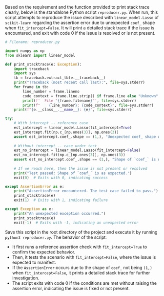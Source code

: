 Based on the requirement and the function provided to print stack trace clearly, below is the standalone Python script `reproducer.py`. When run, this script attempts to reproduce the issue described with `linear_model.Lasso` of `scikit-learn` regarding the assertion error due to unexpected `coef_` shape when `fit_intercept=False`. It will print a detailed stack trace if the issue is encountered, and exit with code 0 if the issue is resolved or is not present.

```python
# Filename: reproducer.py

import numpy as np
from sklearn import linear_model

def print_stacktrace(e: Exception):
    import traceback
    import sys
    tb = traceback.extract_tb(e.__traceback__)
    print("Traceback (most recent call last):", file=sys.stderr)
    for frame in tb:
        line_number = frame.lineno
        code_context = frame.line.strip() if frame.line else "Unknown"
        print(f'  File "{frame.filename}"', file=sys.stderr)
        print(f"    {line_number}: {code_context}", file=sys.stderr)
    print(f"{e.__class__.__name__}: {e}", file=sys.stderr)

try:
    # With intercept -- reference case
    est_intercept = linear_model.Lasso(fit_intercept=True)
    est_intercept.fit(np.c_[np.ones(3)], np.ones(3))
    assert est_intercept.coef_.shape == (1,), "Unexpected coef_ shape with intercept"
    
    # Without intercept -- case under test
    est_no_intercept = linear_model.Lasso(fit_intercept=False)
    est_no_intercept.fit(np.c_[np.ones(3)], np.ones(3))
    assert est_no_intercept.coef_.shape == (1,), "Shape of `coef_` is wrong when fit_intercept=False"
    
    # If we reach here, then the issue is not present or resolved
    print("Test passed: Shape of `coef_` is as expected.")
    exit(0)  # Exits with 0, indicating success

except AssertionError as e:
    print("AssertionError encountered. The test case failed to pass.")
    print_stacktrace(e)
    exit(1)  # Exits with 1, indicating failure

except Exception as e:
    print("An unexpected exception occurred.")
    print_stacktrace(e)
    exit(-1)  # Exits with -1, indicating an unexpected error
```

Save this script in the root directory of the project and execute it by running `python3 reproducer.py`. The behavior of the script:

- It first runs a reference assertion check with `fit_intercept=True` to confirm the expected behavior.
- Then, it tests the scenario with `fit_intercept=False`, where the issue is expected to manifest.
- If the `AssertionError` occurs due to the shape of `coef_` not being `(1,)` when `fit_intercept=False`, it prints a detailed stack trace for further investigation.
- The script exits with code 0 if the conditions are met without raising the assertion error, indicating the issue is fixed or not present.